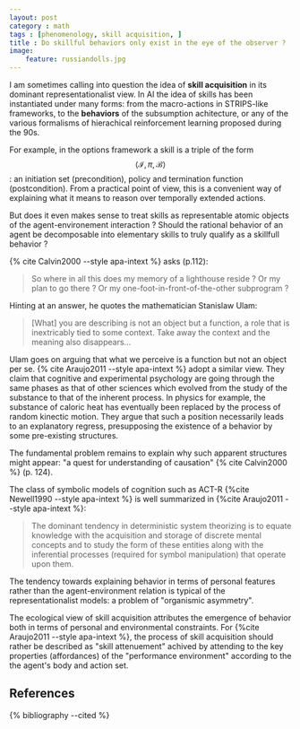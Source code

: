 ```yaml
---
layout: post
category : math
tags : [phenomenology, skill acquisition, ]
title : Do skillful behaviors only exist in the eye of the observer ?
image:
    feature: russiandolls.jpg
---
```


I am sometimes calling into question the idea of __skill acquisition__ in its
dominant representationalist view. In AI the idea of skills has been
instantiated under many forms: from the macro-actions in STRIPS-like
frameworks, to the __behaviors__ of the subsumption achitecture, or any of the
various formalisms of hierachical reinforcement learning proposed during the
90s.

For example, in the options framework a skill is a triple of the
form $$\langle \mathcal{I}, \pi, \mathcal{B} \rangle$$: an initiation set
(precondition), policy and termination function (postcondition). From a
practical point of view, this is a convenient way of explaining what it means
to reason over temporally extended actions.

But does it even makes sense to treat skills as representable atomic objects of
the agent-environement interaction ? Should the rational behavior of an agent
be decomposable into elementary skills to truly qualify as a skillfull behavior
?

{% cite Calvin2000 --style apa-intext %} asks (p.112):

> So where in all this does my memory of a lighthouse reside ?
> Or my plan to go there ? Or my one-foot-in-front-of-the-other subprogram ?

Hinting at an answer, he quotes the mathematician Stanislaw Ulam:

> [What] you are describing is not an object but a function, a role that is
> inextricably tied to some context. Take away the context and the meaning also
> disappears...

Ulam goes on arguing that what we perceive is a function but not an object
per se. {% cite Araujo2011 --style apa-intext %} adopt a similar view.
They claim that cognitive and experimental psychology are going through the same
phases as that of other sciences which evolved from the study of the substance
to that of the inherent process. In physics for example, the substance of caloric
heat has eventually been replaced by the process of random kinectic motion.
They argue that such a position necessarily leads to an explanatory regress,
presupposing the existence of a behavior by some pre-existing structures.

The fundamental problem remains to explain why such apparent structures might
appear: "a quest for understanding of causation" {% cite Calvin2000 %} (p. 124).

The class of symbolic models of cognition such as ACT-R {%cite Newell1990 --style apa-intext %}
is well summarized in {%cite Araujo2011 --style apa-intext %}:

>The dominant tendency in deterministic system theorizing is to equate
>knowledge with the acquisition and storage of discrete mental concepts and to
>study the form of these entities along with the inferential processes
>(required for symbol manipulation) that operate upon them.

The tendency towards explaining behavior in terms of personal features rather
than the agent-environment relation is typical of the
representationalist models: a problem of "organismic asymmetry".

The ecological view of skill acquisition attributes the emergence of behavior
both in terms of personal and environmental constraints. For {%cite Araujo2011 --style apa-intext %}, the process of skill acquisition should rather be
described as "skill attenuement" achived by attending to the key properties (affordances) of the
"performance environment" according to the the agent's body and action set.

References
----------

{% bibliography --cited %}

